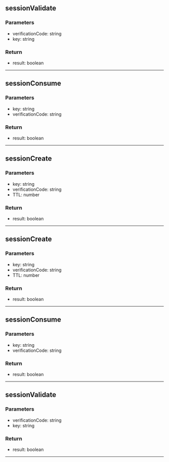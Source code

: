 ## sessionValidate
### Parameters
- verificationCode: string
- key: string

### Return
- result: boolean

--------------------------------------------
## sessionConsume
### Parameters
- key: string
- verificationCode: string

### Return
- result: boolean

--------------------------------------------
## sessionCreate
### Parameters
- key: string
- verificationCode: string
- TTL: number

### Return
- result: boolean

--------------------------------------------
## sessionCreate
### Parameters
- key: string
- verificationCode: string
- TTL: number

### Return
- result: boolean

--------------------------------------------
## sessionConsume
### Parameters
- key: string
- verificationCode: string

### Return
- result: boolean

--------------------------------------------
## sessionValidate
### Parameters
- verificationCode: string
- key: string

### Return
- result: boolean

--------------------------------------------
